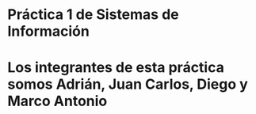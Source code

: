 # Práctica 1 de Sistemas de Información
# Los integrantes de esta práctica somos Adrián, Juan Carlos, Diego y Marco Antonio